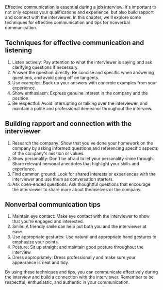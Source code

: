 
Effective communication is essential during a job interview. It's important to not only express your qualifications and experience, but also build rapport and connect with the interviewer. In this chapter, we'll explore some techniques for effective communication and tips for nonverbal communication.

Techniques for effective communication and listening
----------------------------------------------------

1. Listen actively: Pay attention to what the interviewer is saying and ask clarifying questions if necessary.
2. Answer the question directly: Be concise and specific when answering questions, and avoid going off on tangents.
3. Use examples: Back up your answers with concrete examples from your experience.
4. Show enthusiasm: Express genuine interest in the company and the position.
5. Be respectful: Avoid interrupting or talking over the interviewer, and maintain a polite and professional demeanor throughout the interview.

Building rapport and connection with the interviewer
----------------------------------------------------

1. Research the company: Show that you've done your homework on the company by asking informed questions and referencing specific aspects of the company's mission or values.
2. Show personality: Don't be afraid to let your personality shine through. Share relevant personal anecdotes that highlight your skills and experience.
3. Find common ground: Look for shared interests or experiences with the interviewer and use them as conversation starters.
4. Ask open-ended questions: Ask thoughtful questions that encourage the interviewer to share more about themselves or the company.

Nonverbal communication tips
----------------------------

1. Maintain eye contact: Make eye contact with the interviewer to show that you're engaged and interested.
2. Smile: A friendly smile can help put both you and the interviewer at ease.
3. Use appropriate gestures: Use natural and appropriate hand gestures to emphasize your points.
4. Posture: Sit up straight and maintain good posture throughout the interview.
5. Dress appropriately: Dress professionally and make sure your appearance is neat and tidy.

By using these techniques and tips, you can communicate effectively during the interview and build a connection with the interviewer. Remember to be respectful, enthusiastic, and authentic in your communication.
